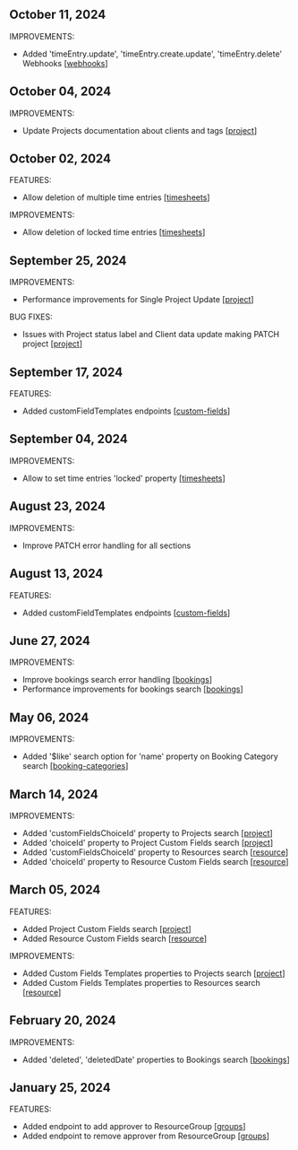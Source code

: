 ## October 11, 2024

IMPROVEMENTS:

* Added 'timeEntry.update', 'timeEntry.create.update', 'timeEntry.delete' Webhooks [[webhooks](https://github.com/hubplanner/API/blob/master/Sections/webhooks.md#supported-events)]

## October 04, 2024

IMPROVEMENTS:

* Update Projects documentation about clients and tags [[project](https://github.com/hubplanner/API/blob/master/Sections/project.md#get-all-projects)]

## October 02, 2024

FEATURES:

* Allow deletion of multiple time entries [[timesheets](https://github.com/hubplanner/API/blob/master/Sections/timesheets.md#delete-multiple-timeentries)]

IMPROVEMENTS:

* Allow deletion of locked time entries [[timesheets](https://github.com/hubplanner/API/blob/master/Sections/timesheets.md#delete-a-timeentry)]

## September 25, 2024

IMPROVEMENTS:

* Performance improvements for Single Project Update [[project](https://github.com/hubplanner/API/blob/master/Sections/project.md#update-single-project)]

BUG FIXES:

* Issues with Project status label and Client data update making PATCH project [[project](https://github.com/hubplanner/API/blob/master/Sections/project.md#update-single-project)]

## September 17, 2024

FEATURES:

* Added customFieldTemplates endpoints [[custom-fields](https://github.com/hubplanner/API/blob/master/Sections/custom-fields.md)] 

## September 04, 2024

IMPROVEMENTS:

* Allow to set time entries 'locked' property [[timesheets](https://github.com/hubplanner/API/blob/master/Sections/timesheets.md)]

## August 23, 2024

IMPROVEMENTS:

* Improve PATCH error handling for all sections

## August 13, 2024

FEATURES:

* Added customFieldTemplates endpoints [[custom-fields](https://github.com/hubplanner/API/blob/master/Sections/custom-fields.md)] 

## June 27, 2024

IMPROVEMENTS:

* Improve bookings search error handling [[bookings](https://github.com/hubplanner/API/blob/master/Sections/bookings.md#search-bookings)]
* Performance improvements for bookings search [[bookings](https://github.com/hubplanner/API/blob/master/Sections/bookings.md#search-bookings)]

## May 06, 2024

IMPROVEMENTS:

* Added '$like' search option for 'name' property on Booking Category search [[booking-categories](https://github.com/hubplanner/API/blob/master/Sections/booking-categories.md#search-a-booking-category)]

## March 14, 2024

IMPROVEMENTS:

* Added 'customFieldsChoiceId' property to Projects search [[project](https://github.com/hubplanner/API/blob/master/Sections/project.md#search-projects)]
* Added 'choiceId' property to Project Custom Fields search [[project](https://github.com/hubplanner/API/blob/master/Sections/project.md#search-custom-fields)]
* Added 'customFieldsChoiceId' property to Resources search [[resource](https://github.com/hubplanner/API/blob/master/Sections/resource.md#search-resources)]
* Added 'choiceId' property to Resource Custom Fields search [[resource](https://github.com/hubplanner/API/blob/master/Sections/resource.md#search-custom-fields)]

## March 05, 2024

FEATURES:

* Added Project Custom Fields search [[project](https://github.com/hubplanner/API/blob/master/Sections/project.md#search-custom-fields)]
* Added Resource Custom Fields search [[resource](https://github.com/hubplanner/API/blob/master/Sections/resource.md#search-custom-fields)]

IMPROVEMENTS:

* Added Custom Fields Templates properties to Projects search [[project](https://github.com/hubplanner/API/blob/master/Sections/project.md#search-projects)]
* Added Custom Fields Templates properties to Resources search [[resource](https://github.com/hubplanner/API/blob/master/Sections/resource.md#search-resources)]

## February 20, 2024

IMPROVEMENTS:

* Added 'deleted', 'deletedDate' properties to Bookings search [[bookings](https://github.com/hubplanner/API/blob/master/Sections/bookings.md#search-bookings)]

## January 25, 2024

FEATURES:

* Added endpoint to add approver to ResourceGroup [[groups](https://github.com/hubplanner/API/blob/master/Sections/groups.md#add-approver-to-a-resourcegroup)]
* Added endpoint to remove approver from ResourceGroup [[groups](https://github.com/hubplanner/API/blob/master/Sections/groups.md#remove-approver-from-a-resourcegroup)]
